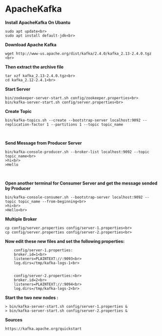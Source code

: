 # ApacheKafka

**Install ApacheKafka On Ubantu**

    sudo apt update<br>
    sudo apt install default-jdk<br>
  
**Download Apache Kafka**<br>

    wget http://www-us.apache.org/dist/kafka/2.4.0/kafka_2.13-2.4.0.tgz <br>
  
 **Then extract the archive file**<br>
 
    tar xzf kafka_2.13-2.4.0.tgz<br>
    cd kafka_2.12-2.4.1<br>
  
  **Start Server**<br>
  
    bin/zookeeper-server-start.sh config/zookeeper.properties<br>
    bin/kafka-server-start.sh config/server.properties<br>
  
  **Create Topic**<br>
  
    bin/kafka-topics.sh --create --bootstrap-server localhost:9092 --replication-factor 1 --partitions 1 --topic topic_name
  <br>
  
  **Send Message from Producer Server**<br>
  
    bin/kafka-console-producer.sh --broker-list localhost:9092 --topic topic_name<br>
    >hi<br>
    >Hello
  <br>
  
  **Open another terminal for Consumer Server and get the message sended by Producer**<br>
  
    bin/kafka-console-consumer.sh --bootstrap-server localhost:9092 --topic topic_name --from-beginning<br>
    >hi<br>
    >Hello<br>
  
  **Multiple Broker**<br>
  
    cp config/server.properties config/server-1.properties<br>
    cp config/server.properties config/server-2.properties<br>
  
  **Now edit these new files and set the following properties:**
  
        config/server-1.properties:
        broker.id=1<br>
        listeners=PLAINTEXT://:9093<br>
        log.dirs=/tmp/kafka-logs-1<br>
        
    
        config/server-2.properties:<br>
        broker.id=2<br>
        listeners=PLAINTEXT://:9094<br>
        log.dirs=/tmp/kafka-logs-2<br>
        
 **Start the two new nodes :**<br>

    > bin/kafka-server-start.sh config/server-1.properties &
    > bin/kafka-server-start.sh config/server-2.properties &


**Sources**<br>

    https://kafka.apache.org/quickstart

    
  
  

  
  
  
  
